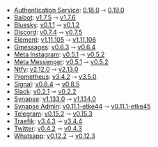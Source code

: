* [Authentication Service](https://github.com/element-hq/matrix-authentication-service): [0.18.0](https://github.com/element-hq/matrix-authentication-service/releases/tag/0.18.0) ⇾ [0.19.0](https://github.com/element-hq/matrix-authentication-service/releases/tag/0.19.0)
* [Baibot](https://github.com/etkecc/baibot): [v1.7.5](https://github.com/etkecc/baibot/releases/tag/v1.7.5) ⇾ [v1.7.6](https://github.com/etkecc/baibot/releases/tag/v1.7.6)
* [Bluesky](https://github.com/mautrix/bluesky): [v0.1.1](https://github.com/mautrix/bluesky/releases/tag/v0.1.1) ⇾ [v0.1.2](https://github.com/mautrix/bluesky/releases/tag/v0.1.2)
* [Discord](https://github.com/mautrix/discord): [v0.7.4](https://github.com/mautrix/discord/releases/tag/v0.7.4) ⇾ [v0.7.5](https://github.com/mautrix/discord/releases/tag/v0.7.5)
* [Element](https://github.com/element-hq/element-web): [v1.11.105](https://github.com/element-hq/element-web/releases/tag/v1.11.105) ⇾ [v1.11.106](https://github.com/element-hq/element-web/releases/tag/v1.11.106)
* [Gmessages](https://github.com/mautrix/gmessages): [v0.6.3](https://github.com/mautrix/gmessages/releases/tag/v0.6.3) ⇾ [v0.6.4](https://github.com/mautrix/gmessages/releases/tag/v0.6.4)
* [Meta Instagram](https://github.com/mautrix/meta): [v0.5.1](https://github.com/mautrix/meta/releases/tag/v0.5.1) ⇾ [v0.5.2](https://github.com/mautrix/meta/releases/tag/v0.5.2)
* [Meta Messenger](https://github.com/mautrix/meta): [v0.5.1](https://github.com/mautrix/meta/releases/tag/v0.5.1) ⇾ [v0.5.2](https://github.com/mautrix/meta/releases/tag/v0.5.2)
* [Ntfy](https://github.com/binwiederhier/ntfy): [v2.12.0](https://github.com/binwiederhier/ntfy/releases/tag/v2.12.0) ⇾ [v2.13.0](https://github.com/binwiederhier/ntfy/releases/tag/v2.13.0)
* [Prometheus](https://github.com/prometheus/prometheus): [v3.4.2](https://github.com/prometheus/prometheus/releases/tag/v3.4.2) ⇾ [v3.5.0](https://github.com/prometheus/prometheus/releases/tag/v3.5.0)
* [Signal](https://github.com/mautrix/signal): [v0.8.4](https://github.com/mautrix/signal/releases/tag/v0.8.4) ⇾ [v0.8.5](https://github.com/mautrix/signal/releases/tag/v0.8.5)
* [Slack](https://github.com/mautrix/slack): [v0.2.1](https://github.com/mautrix/slack/releases/tag/v0.2.1) ⇾ [v0.2.2](https://github.com/mautrix/slack/releases/tag/v0.2.2)
* [Synapse](https://github.com/element-hq/synapse): [v1.133.0](https://github.com/element-hq/synapse/releases/tag/v1.133.0) ⇾ [v1.134.0](https://github.com/element-hq/synapse/releases/tag/v1.134.0)
* [Synapse Admin](https://github.com/etkecc/synapse-admin): [v0.11.1-etke44](https://github.com/etkecc/synapse-admin/releases/tag/v0.11.1-etke44) ⇾ [v0.11.1-etke45](https://github.com/etkecc/synapse-admin/releases/tag/v0.11.1-etke45)
* [Telegram](https://github.com/mautrix/telegram): [v0.15.2](https://github.com/mautrix/telegram/releases/tag/v0.15.2) ⇾ [v0.15.3](https://github.com/mautrix/telegram/releases/tag/v0.15.3)
* [Traefik](https://github.com/traefik/traefik): [v3.4.3](https://github.com/traefik/traefik/releases/tag/v3.4.3) ⇾ [v3.4.4](https://github.com/traefik/traefik/releases/tag/v3.4.4)
* [Twitter](https://github.com/mautrix/twitter): [v0.4.2](https://github.com/mautrix/twitter/releases/tag/v0.4.2) ⇾ [v0.4.3](https://github.com/mautrix/twitter/releases/tag/v0.4.3)
* [Whatsapp](https://github.com/mautrix/whatsapp): [v0.12.2](https://github.com/mautrix/whatsapp/releases/tag/v0.12.2) ⇾ [v0.12.3](https://github.com/mautrix/whatsapp/releases/tag/v0.12.3)
